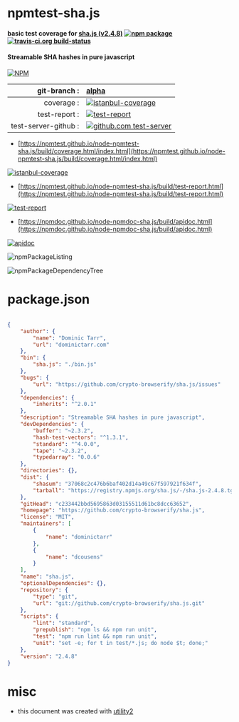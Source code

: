 # npmtest-sha.js

#### basic test coverage for  [sha.js (v2.4.8)](https://github.com/crypto-browserify/sha.js)  [![npm package](https://img.shields.io/npm/v/npmtest-sha.js.svg?style=flat-square)](https://www.npmjs.org/package/npmtest-sha.js) [![travis-ci.org build-status](https://api.travis-ci.org/npmtest/node-npmtest-sha.js.svg)](https://travis-ci.org/npmtest/node-npmtest-sha.js)

#### Streamable SHA hashes in pure javascript

[![NPM](https://nodei.co/npm/sha.js.png?downloads=true&downloadRank=true&stars=true)](https://www.npmjs.com/package/sha.js)

| git-branch : | [alpha](https://github.com/npmtest/node-npmtest-sha.js/tree/alpha)|
|--:|:--|
| coverage : | [![istanbul-coverage](https://npmtest.github.io/node-npmtest-sha.js/build/coverage.badge.svg)](https://npmtest.github.io/node-npmtest-sha.js/build/coverage.html/index.html)|
| test-report : | [![test-report](https://npmtest.github.io/node-npmtest-sha.js/build/test-report.badge.svg)](https://npmtest.github.io/node-npmtest-sha.js/build/test-report.html)|
| test-server-github : | [![github.com test-server](https://npmtest.github.io/node-npmtest-sha.js/GitHub-Mark-32px.png)](https://npmtest.github.io/node-npmtest-sha.js/build/app/index.html) | | build-artifacts : | [![build-artifacts](https://npmtest.github.io/node-npmtest-sha.js/glyphicons_144_folder_open.png)](https://github.com/npmtest/node-npmtest-sha.js/tree/gh-pages/build)|

- [https://npmtest.github.io/node-npmtest-sha.js/build/coverage.html/index.html](https://npmtest.github.io/node-npmtest-sha.js/build/coverage.html/index.html)

[![istanbul-coverage](https://npmtest.github.io/node-npmtest-sha.js/build/screenCapture.buildCi.browser.%252Ftmp%252Fbuild%252Fcoverage.lib.html.png)](https://npmtest.github.io/node-npmtest-sha.js/build/coverage.html/index.html)

- [https://npmtest.github.io/node-npmtest-sha.js/build/test-report.html](https://npmtest.github.io/node-npmtest-sha.js/build/test-report.html)

[![test-report](https://npmtest.github.io/node-npmtest-sha.js/build/screenCapture.buildCi.browser.%252Ftmp%252Fbuild%252Ftest-report.html.png)](https://npmtest.github.io/node-npmtest-sha.js/build/test-report.html)

- [https://npmdoc.github.io/node-npmdoc-sha.js/build/apidoc.html](https://npmdoc.github.io/node-npmdoc-sha.js/build/apidoc.html)

[![apidoc](https://npmdoc.github.io/node-npmdoc-sha.js/build/screenCapture.buildCi.browser.%252Ftmp%252Fbuild%252Fapidoc.html.png)](https://npmdoc.github.io/node-npmdoc-sha.js/build/apidoc.html)

![npmPackageListing](https://npmtest.github.io/node-npmtest-sha.js/build/screenCapture.npmPackageListing.svg)

![npmPackageDependencyTree](https://npmtest.github.io/node-npmtest-sha.js/build/screenCapture.npmPackageDependencyTree.svg)



# package.json

```json

{
    "author": {
        "name": "Dominic Tarr",
        "url": "dominictarr.com"
    },
    "bin": {
        "sha.js": "./bin.js"
    },
    "bugs": {
        "url": "https://github.com/crypto-browserify/sha.js/issues"
    },
    "dependencies": {
        "inherits": "^2.0.1"
    },
    "description": "Streamable SHA hashes in pure javascript",
    "devDependencies": {
        "buffer": "~2.3.2",
        "hash-test-vectors": "^1.3.1",
        "standard": "^4.0.0",
        "tape": "~2.3.2",
        "typedarray": "0.0.6"
    },
    "directories": {},
    "dist": {
        "shasum": "37068c2c476b6baf402d14a49c67f597921f634f",
        "tarball": "https://registry.npmjs.org/sha.js/-/sha.js-2.4.8.tgz"
    },
    "gitHead": "c233442bbd5695863d03155511d61bc8dcc63652",
    "homepage": "https://github.com/crypto-browserify/sha.js",
    "license": "MIT",
    "maintainers": [
        {
            "name": "dominictarr"
        },
        {
            "name": "dcousens"
        }
    ],
    "name": "sha.js",
    "optionalDependencies": {},
    "repository": {
        "type": "git",
        "url": "git://github.com/crypto-browserify/sha.js.git"
    },
    "scripts": {
        "lint": "standard",
        "prepublish": "npm ls && npm run unit",
        "test": "npm run lint && npm run unit",
        "unit": "set -e; for t in test/*.js; do node $t; done;"
    },
    "version": "2.4.8"
}
```



# misc
- this document was created with [utility2](https://github.com/kaizhu256/node-utility2)
